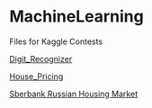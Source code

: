 # MachineLearning

Files for Kaggle Contests

[Digit_Recognizer](https://github.com/szuying-yang/MachineLearning/tree/master/Kaggle_Digit_Recognizer)

[House_Pricing](https://github.com/szuying-yang/MachineLearning/tree/master/Kaggle_House_Pricing)

[Sberbank Russian Housing Market](https://github.com/szuying-yang/MachineLearning/tree/master/Kaggle_Sberbank_Russian_Housing_Market)
